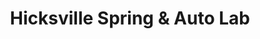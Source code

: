 ---
title: "Hicksville Spring & Auto Lab"
url: /hicksville/hicksville-spring-and-auto-lab/
shop: car repair
---